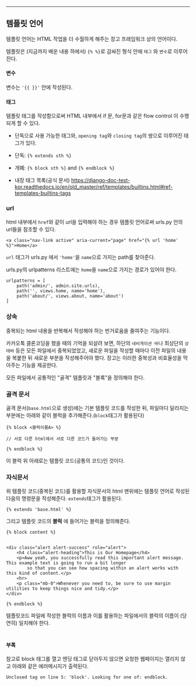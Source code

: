 ****


## 템플릿 언어 

템플릿 언어는 HTML 작업을 더 수월하게 해주는 장고 프레임워크 상의 언어이다. 


템플릿은 (지금까지 배운 내용 하에서) ```{% %}```로 감싸진 형식 안에 ```태그``` 와 ```변수```로 이루어진다. 
 

 #### 변수 
 변수는 ```'{{ }}'``` 안에 작성된다.

 #### 태그 
 
 템플릿 태그를 작성함으로써 HTML 내부에서 if 문, for문과 같은 flow control 이 수행되게 할 수 있다. 

- 단독으로 사용 가능한 태그와, ```opening tag```와 ```closing tag```의 쌍으로 이루어진 태그가 있다. 
-  단독: ```{% extends sth %}```
- 개폐: ```{% block sth %}``` and ```{% endblock %}```
 

- 내장 태그 목록(공식 문서)
  https://django-doc-test-kor.readthedocs.io/en/old_master/ref/templates/builtins.html#ref-templates-builtins-tags



### url 

html 내부에서 ```href```와 같이 url을 입력해야 하는 경우 템플릿 언어로써 urls.py 안의 url들을 참조할 수 있다.  

```
<a class="nav-link active" aria-current="page" href="{% url 'home' %}">Home</a>

```

```url``` 태그가 urls.py 에서 ```'home'```을 ```name```으로 가지는 path를 찾아준다.

urls.py의 urlpatterns 리스트에는 ```home```을 ```name```으로 가지는 경로가 있어야 한다. 

```
urlpatterns = [
    path('admin/', admin.site.urls),
    path('', views.home, name='home'), 
    path('about/', views.about, name='about')
]
```

### 상속 

중복되는 html 내용을 반복해서 작성해야 하는 번거로움을 줄여주는 기능이다.

카카오톡 클론코딩을 했을 때의 기억을 되살려 보면, 하단의 ```네비게이션 바```나 최상단의 ```상태바``` 등은 모든 파일에서 중복되었었고, 새로운 파일을 작성할 때마다 이전 파일의 내용을 복붙한 뒤 새로운 부분을 작성해주어야 했다. 장고는 이러한 중복성과 비효율성을 막아주는 기능을 제공한다. 


모든 파일에서 공통적인 "골격" 템플릿과 "블록"을 정의해야 한다. 


### 골격 문서 
골격 문서(```base.html```으로 생성)에는 기본 템플릿 코드를 작성한 뒤, 파일마다 달라지는 부분에는 아래와 같이 블럭을 추가해준다.(```block```태그가 활용된다) 

```
{% block <블럭이름A> %}

// 서로 다른 html에서 서로 다른 코드가 들어가는 부분 

{% endblock %} 
```

이 블럭 위 아래로는 템플릿 코드(공통의 코드)인 것이다. 


### 자식문서

위 템플릿 코드(중복된 코드)를 활용할 자식문서의 html 맨위에는 템플릿 언어로 작성된 다음의 명령문을 작성해준다. ```extends```태그가 활용된다. 

```
{% extends 'base.html' %}
```

그리고 템플릿 코드의 __블럭__ 에 들어가는 블럭을 정의해준다. 


```
{% block content %}


<div class="alert alert-success" role="alert">
    <h4 class="alert-heading">This is Our Homepage</h4>
    <p>Aww yeah, you successfully read this important alert message. This example text is going to run a bit longer
        so that you can see how spacing within an alert works with this kind of content.</p>
    <hr>
    <p class="mb-0">Whenever you need to, be sure to use margin utilities to keep things nice and tidy.</p>
</div>

{% endblock %}
```

템플릿코드 파일에 작성한 블럭의 이름과 이를 활용하는 파일에서의 블럭의 이름이 (당연히) 일치해야 한다. 

#
#
#

#### 부록 

참고로 block 태그를 열고 엔딩 태그로 닫아두지 않으면 요청한 웹페이지는 열리지 않고 아래와 같은 에러메시지가 출력된다. 

```
Unclosed tag on line 5: 'block'. Looking for one of: endblock.
```







